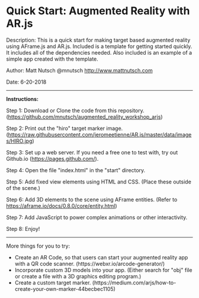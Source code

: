 <h1>Quick Start: Augmented Reality with AR.js</h1>

Description:
This is a quick start for making target based augmented reality using AFrame.js and AR.js.
Included is a template for getting started quickly. It includes all of the dependencies needed. Also included is an example of a simple app created with the template.  

Author: 
Matt Nutsch
@mnutsch
http://www.mattnutsch.com

Date: 
6-20-2018

<hr>

<strong>Instructions:</strong>

Step 1: Download or Clone the code from this repository. (https://github.com/mnutsch/augmented_reality_workshop_arjs)

Step 2: Print out the "hiro" target marker image. (https://raw.githubusercontent.com/jeromeetienne/AR.js/master/data/images/HIRO.jpg)

Step 3: Set up a web server. If you need a free one to test with, try out Github.io (https://pages.github.com/).

Step 4: Open the file "index.html" in the "start" directory.

Step 5: Add fixed view elements using HTML and CSS. (Place these outside of the scene.) 

Step 6: Add 3D elements to the scene using AFrame entities. (Refer to https://aframe.io/docs/0.8.0/core/entity.html)

Step 7: Add JavaScript to power complex animations or other interactivity.

Step 8: Enjoy!

<hr>

More things for you to try:

<ul>
<li>Create an AR Code, so that users can start your augmented reality app with a QR code scanner. (https://webxr.io/arcode-generator/)</li>

<li>Incorporate custom 3D models into your app. (Either search for "obj" file or create a file with a 3D graphics editing program.)</li>

<li>Create a custom target marker. (https://medium.com/arjs/how-to-create-your-own-marker-44becbec1105)</li>
</ul>

